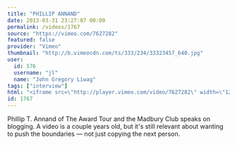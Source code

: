 ```yaml
---
title: "PHILLIP ANNAND"
date: 2013-03-31 23:27:07 00:00
permalink: /videos/1767
source: "https://vimeo.com/7627282"
featured: false
provider: "Vimeo"
thumbnail: "http://b.vimeocdn.com/ts/333/234/33323457_640.jpg"
user:
  id: 576
  username: "jl"
  name: "John Gregory Liwag"
tags: ["interview"]
html: "<iframe src=\"http://player.vimeo.com/video/7627282\" width=\"1280\" height=\"720\" frameborder=\"0\" webkitAllowFullScreen mozallowfullscreen allowFullScreen></iframe>"
id: 1767
---
```


Phillip T. Annand of The Award Tour and the Madbury Club speaks on blogging. A video is a couple years old, but it's still relevant about wanting to push the boundaries — not just copying the next person.